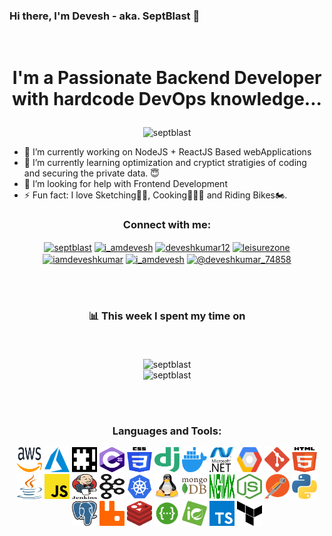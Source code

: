 ### <div style="align-items='center';">Hi there, I'm Devesh - aka. SeptBlast 👋</div>

<br/>

# <p align="center">I'm a Passionate Backend Developer with hardcode DevOps knowledge...</p>

<p align="center"> <img src="https://komarev.com/ghpvc/?username=septblast" alt="septblast" /> </p>

<!--
**SeptBlast/SeptBlast** is a ✨ _special_ ✨ repository because its `README.md` (this file) appears on your GitHub profile.

Here are some ideas to get you started:
-->

-   🔭 I’m currently working on NodeJS + ReactJS Based webApplications
-   🌱 I’m currently learning optimization and cryptict stratigies of coding and securing the private data. 😇
-   🤔 I’m looking for help with Frontend Development
-   ⚡ Fun fact: I love Sketching✍🏻, Cooking👨🏻‍🍳 and Riding Bikes🏍.
    <br/>

### <p align="center"> Connect with me: </p>

<p align="center"> 
<a href="https://dev.to/septblast" target="blank"><img align="center" src="https://cdn.jsdelivr.net/npm/simple-icons@3.0.1/icons/dev-dot-to.svg" alt="septblast" height="30" width="30" /></a>
<a href="https://twitter.com/i_amdevesh" target="blank"><img align="center" src="https://cdn.jsdelivr.net/npm/simple-icons@3.0.1/icons/twitter.svg" alt="i_amdevesh" height="30" width="30" /></a>
<a href="https://linkedin.com/in/deveshkumar12" target="blank"><img align="center" src="https://cdn.jsdelivr.net/npm/simple-icons@3.0.1/icons/linkedin.svg" alt="deveshkumar12" height="30" width="30" /></a>
<a href="https://stackoverflow.com/users/leisurezone" target="blank"><img align="center" src="https://cdn.jsdelivr.net/npm/simple-icons@3.0.1/icons/stackoverflow.svg" alt="leisurezone" height="30" width="30" /></a>
<a href="https://fb.com/iamdeveshkumar" target="blank"><img align="center" src="https://cdn.jsdelivr.net/npm/simple-icons@3.0.1/icons/facebook.svg" alt="iamdeveshkumar" height="30" width="30" /></a>
<a href="https://instagram.com/i_amdevesh" target="blank"><img align="center" src="https://cdn.jsdelivr.net/npm/simple-icons@3.0.1/icons/instagram.svg" alt="i_amdevesh" height="30" width="30" /></a>
<a href="https://medium.com/@deveshkumar_74858" target="blank"><img align="center" src="https://cdn.jsdelivr.net/npm/simple-icons@3.0.1/icons/medium.svg" alt="@deveshkumar_74858" height="30" width="30" /></a>
</p>

<br />
<br />

### <p align="center">📊 **This week I spent my time on** </p><br />

<p align="center">
<img src="https://github-readme-stats.vercel.app/api/top-langs/?username=septblast&layout=compact&hide=html" alt="septblast" /> <br />
<img src="https://github-readme-stats.vercel.app/api?username=septblast&show_icons=true" alt="septblast" />
</p>

<br /><br />

### <p align="center"> Languages and Tools: </p>

<p align="center">
    <img src="./logos/aws.svg" alt="aws" width="40" height="40"/>
    <img src="./logos/azure-icon.svg" alt="azure" width="40" height="40"/>
    <img src="./logos/bash.svg" alt="bash" width="40" height="40"/>
    <img src="./logos/c-sharp.svg" alt="csharp" width="40" height="40"/>
    <img src="./logos/css-3.svg" alt="css" width="40" height="40"/>
    <img src="./logos/django.svg" alt="django" width="40" height="40"/>
    <img src="./logos/docker-icon.svg" alt="docker" width="40" height="40"/>
    <img src="./logos/dotnet.svg" alt="dotnet" width="40" height="40"/>
    <img src="./logos/google-cloud-platform.svg" alt="gcp" width="40" height="40"/>
    <img src="./logos/git-icon.svg" alt="git" width="40" height="40"/>
    <img src="./logos/html-5.svg" alt="html" width="40" height="40"/>
    <img src="./logos/java.svg" alt="java" width="40" height="40"/>
    <img src="./logos/javascript.svg" alt="js" width="40" height="40"/>
    <img src="./logos/jenkins.svg" alt="jenkins" width="40" height="40"/>
    <img src="./logos/kafka-icon.svg" alt="kafka" width="40" height="40"/>
    <img src="./logos/kubernetes.svg" alt="kubernetis" width="40" height="40"/>
    <img src="./logos/linux-tux.svg" alt="linux" width="40" height="40"/>
    <img src="./logos/mongodb-icon.svg" alt="mongodb" width="40" height="40"/>
    <img src="./logos/nginx.svg" alt="nginx" width="40" height="40"/>
    <img src="./logos/nodejs-icon.svg" alt="nodejs" width="40" height="40"/>
    <img src="./logos/postman.svg" alt="postman" width="40" height="40"/>
    <img src="./logos/python.svg" alt="python" width="40" height="40"/>
    <img src="./logos/postgresql.svg" alt="postgres" width="40" height="40"/>
    <img src="./logos/rabbitmq.svg" alt="rabbitmq" width="40" height="40"/>
    <img src="./logos/redis.svg" alt="redis" width="40" height="40"/>
    <img src="./logos/swagger.svg" alt="swagger" width="40" height="40"/>
    <img src="./logos/spring.svg" alt="spring" width="40" height="40"/>
    <img src="./logos/typescript-icon.svg" alt="ts" width="40" height="40"/>
    <img src="./logos/terraform.svg" alt="terraform" width="40" height="40"/>
</p>
